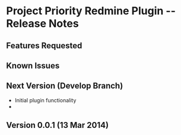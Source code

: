 # Project Priority Redmine Plugin -- Release Notes

## Features Requested



## Known Issues



## Next Version (Develop Branch)

* Initial plugin functionality
* 

## Version 0.0.1 (13 Mar 2014)

